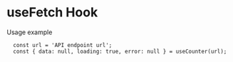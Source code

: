 # useFetch Hook

Usage example

```
  const url = 'API endpoint url';
  const { data: null, loading: true, error: null } = useCounter(url);
```
